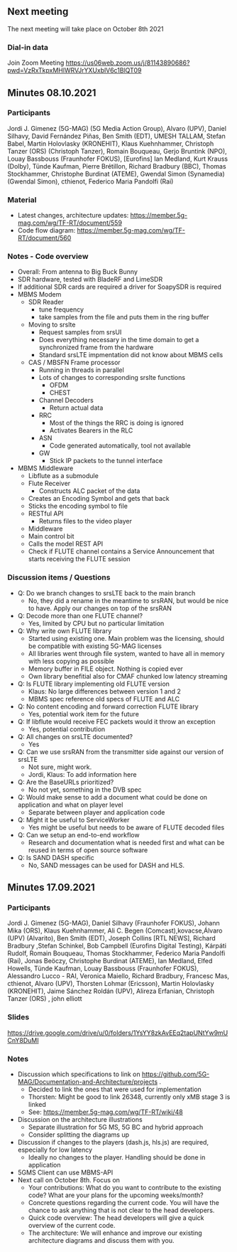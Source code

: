 
## Next meeting
The next meeting will take place on October 8th 2021

### Dial-in data
Join Zoom Meeting
https://us06web.zoom.us/j/81143890686?pwd=VzRxTkpxMHlWRVJrYXUxblV6c1BlQT09

## Minutes 08.10.2021

### Participants
Jordi J. Gimenez (5G-MAG) (5G Media Action Group), Alvaro (UPV), Daniel Silhavy, David Fernández Piñas, Ben Smith (EDT), UMESH TALLAM, Stefan Babel, Martin Holovlasky (KRONEHIT), Klaus Kuehnhammer, Christoph Tanzer (ORS) (Christoph Tanzer), Romain Bouqueau, Gerjo Bruntink (NPO), Louay Bassbouss (Fraunhofer FOKUS), [Eurofins] Ian Medland, Kurt Krauss (Dolby), Tünde Kaufman, Pierre Brétillon, Richard Bradbury (BBC), Thomas Stockhammer, Christophe Burdinat (ATEME), Gwendal Simon (Synamedia) (Gwendal Simon), cthienot, Federico Maria Pandolfi (Rai)

### Material
* Latest changes, architecture updates: https://member.5g-mag.com/wg/TF-RT/document/559 
* Code flow diagram: https://member.5g-mag.com/wg/TF-RT/document/560

### Notes - Code overview
* Overall: From antenna to Big Buck Bunny
* SDR hardware, tested with BladeRF and LimeSDR
* If additional SDR cards are required a driver for SoapySDR is required
* MBMS Modem
  * SDR Reader
    * tune frequency 
    * take samples from the file and puts them in the ring buffer
  * Moving to srslte 
    * Request samples from srsUI
    * Does everything necessary in the time domain to get a synchronized frame from the hardware
    * Standard srsLTE impmentation did not know about MBMS cells
  * CAS / MBSFN Frame processor
    * Running in threads in parallel
    * Lots of changes to corresponding srslte functions
      * OFDM
      * CHEST
    * Channel Decoders
      * Return actual data 
    * RRC
      * Most of the things the RRC is doing is ignored
      * Activates Bearers in the RLC
    * ASN
      * Code generated automatically, tool not available
    * GW
      * Stick IP packets to the tunnel interface
* MBMS Middleware
  * Libflute as a submodule
  * Flute Receiver
    * Constructs ALC packet of the data
  * Creates an Encoding Symbol and gets that back
  * Sticks the encoding symbol to file
  * RESTful API
    * Returns files to the video player
  *  Middleware
    * Main control bit
    * Calls the model REST API
    * Check if FLUTE channel contains a Service Announcement that starts receiving the FLUTE session

### Discussion items / Questions
* Q: Do we branch changes to srsLTE back to the main branch
  * No, they did a rename in the meantime to srsRAN, but would be nice to have. Apply our changes on top of the srsRAN
* Q: Decode more than one FLUTE channel?
  * Yes, limited by CPU but no particular limitation
* Q: Why write own FLUTE library
  * Started using existing one. Main problem was the licensing, should be compatible with existing 5G-MAG licenses
  * All libraries went through file system, wanted to have all in memory with less copying as possible
  * Memory buffer in FILE object. Nothing is copied ever
  * Own library benefitial also for CMAF chunked low latency streaming
* Q: Is FLUTE library implementing old FLUTE version
  * Klaus: No large differences between version 1 and 2
  * MBMS spec reference old specs of FLUTE and ALC
* Q: No content encoding and forward correction FLUTE library
  * Yes, potential work item for the future
* Q: If libflute would receive FEC packets would it throw an exception
  * Yes, potential contribution
* Q: All changes on srsLTE documented?
  * Yes
* Q: Can we use srsRAN from the transmitter side against our version of srsLTE
  * Not sure, might work. 
  * Jordi, Klaus: To add information here
* Q: Are the BaseURLs prioritized?
  * No not yet, something in the DVB spec
* Q: Would make sense to add a document what could be done on application and what on player level
  * Separate between player and application code
* Q: Might it be useful to ServiceWorker 
  * Yes might be useful but needs to be aware of FLUTE decoded files
* Q: Can we setup an end-to-end workflow
  * Research and documentation what is needed first and what can be reused in terms of open source software
* Q: Is SAND DASH specific
  * No, SAND messages can be used for DASH and HLS.


## Minutes 17.09.2021

### Participants
Jordi J. Gimenez (5G-MAG), Daniel Silhavy (Fraunhofer FOKUS), Johann Mika (ORS), Klaus Kuehnhammer, Ali C. Begen (Comcast),kovacse,Álvaro (UPV) (Alvarito), Ben Smith (EDT), Joseph Collins [RTL NEWS], Richard Bradbury ,Stefan Schinkel, Bob Campbell (Eurofins Digital Testing), Kárpáti Rudolf, Romain Bouqueau, Thomas Stockhammer, Federico Maria Pandolfi (Rai), Jonas Beöczy, Christophe Burdinat (ATEME),  Ian Medland, Elfed Howells, Tünde Kaufman, Louay Bassbouss (Fraunhofer FOKUS), Alessandro Lucco - RAI, Veronica Maiello, Richard Bradbury, Francesc Mas, cthienot, Alvaro (UPV), Thorsten Lohmar (Ericsson), Martin Holovlasky (KRONEHIT), Jaime Sánchez Roldán (UPV), Alireza Erfanian, Christoph Tanzer (ORS) , john elliott

### Slides
https://drive.google.com/drive/u/0/folders/1YsYY8zkAvEEq2tapUNtYw9mUCnY8DuMI

### Notes
* Discussion which specifications to link on https://github.com/5G-MAG/Documentation-and-Architecture/projects .
  * Decided to link the ones that were used for implementation
  * Thorsten: Might be good to link 26348, currently only xMB stage 3 is linked
  * See: https://member.5g-mag.com/wg/TF-RT/wiki/48
* Discussion on the architecture illustrations
  * Separate illustration for 5G MS, 5G BC and hybrid approach
  * Consider splitting the diagrams up 
* Discussion if changes to the players (dash.js, hls.js) are required, especially for low latency
  * Ideally no changes to the player. Handling should be done in application
* 5GMS Client can use MBMS-API
* Next call on October 8th. Focus on
  * Your contributions: What do you want to contribute to the existing code? What are your plans for the upcoming weeks/month?
  * Concrete questions regarding the current code. You will have the chance to ask anything that is not clear to the head developers.
  * Quick code overview: The head developers will give a quick overview of the current code.
  * The architecture: We will enhance and improve our existing architecture diagrams and discuss them with you.